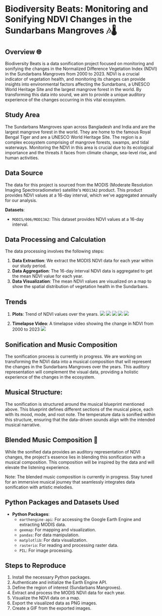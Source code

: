 # Biodiversity Beats: Monitoring and Sonifying NDVI Changes in the Sundarbans Mangroves 🎶🌡️

## Overview 🌐

Biodiversity Beats is a data sonification project focused on monitoring and sonifying the changes in the Normalized Difference Vegetation Index (NDVI) in the Sundarbans Mangroves from 2000 to 2023. NDVI is a crucial indicator of vegetation health, and monitoring its changes can provide insights into environmental factors affecting the Sundarbans, a UNESCO World Heritage Site and the largest mangrove forest in the world. By transforming this data into sound, we aim to provide a unique auditory experience of the changes occurring in this vital ecosystem.

## Study Area

The Sundarbans Mangroves span across Bangladesh and India and are the largest mangrove forest in the world. They are home to the famous Royal Bengal Tiger and are a UNESCO World Heritage Site. The region is a complex ecosystem comprising of mangrove forests, swamps, and tidal waterways. Monitoring the NDVI in this area is crucial due to its ecological importance and the threats it faces from climate change, sea-level rise, and human activities.

## Data Source

The data for this project is sourced from the MODIS (Moderate Resolution Imaging Spectroradiometer) satellite's `MOD13A2` product. This product provides NDVI values at a 16-day interval, which we've aggregated annually for our analysis.

**Datasets**:
  - `MODIS/006/MOD13A2`: This dataset provides NDVI values at a 16-day interval.


## Data Processing and Calculation

The data processing involves the following steps:

1. **Data Extraction**: We extract the MODIS NDVI data for each year within our study period.
2. **Data Aggregation**: The 16-day interval NDVI data is aggregated to get the mean NDVI value for each year.
3. **Data Visualization**: The mean NDVI values are visualized on a map to show the spatial distribution of vegetation health in the Sundarbans.

## Trends

1. **Plots**: Trend of NDVI values over the years.
    ![](https://github.com/SamMajumder/Data_Viz_Ecology_Sonification_Projects/blob/main/Biodiversity_Beats/NDVI_2000.png)
    ![](https://github.com/SamMajumder/Data_Viz_Ecology_Sonification_Projects/blob/main/Biodiversity_Beats/NDVI_2005.png)
    ![](https://github.com/SamMajumder/Data_Viz_Ecology_Sonification_Projects/blob/main/Biodiversity_Beats/NDVI_2010.png)
    ![](https://github.com/SamMajumder/Data_Viz_Ecology_Sonification_Projects/blob/main/Biodiversity_Beats/NDVI_2015.png)
    ![](https://github.com/SamMajumder/Data_Viz_Ecology_Sonification_Projects/blob/main/Biodiversity_Beats/NDVI_2023.png)
   
   

3. **Timelapse Video**:
   A timelapse video showing the change in NDVI from 2000 to 2023 
   ![](https://github.com/SamMajumder/Data_Viz_Ecology_Sonification_Projects/blob/main/Sundarban_Biodiversity_beats.gif)

## Sonification and Music Composition

The sonification process is currently in progress. We are working on transforming the NDVI data into a musical composition that will represent the changes in the Sundarbans Mangroves over the years. This auditory representation will complement the visual data, providing a holistic experience of the changes in the ecosystem. 

## Musical Structure: 
The sonification is structured around the musical blueprint mentioned above. This blueprint defines different sections of the musical piece, each with its mood, mode, and root note. The temperature data is sonified within this structure, ensuring that the data-driven sounds align with the intended musical narrative.

## Blended Music Composition 🎼
While the sonified data provides an auditory representation of NDVI changes, the project's essence lies in blending this sonification with a musical composition. This composition will be inspired by the data and will elevate the listening experience.

Note: The blended music composition is currently in progress. Stay tuned for an immersive musical journey that seamlessly integrates data sonification with artistic melodies.   

## Python Packages and Datasets Used

- **Python Packages**: 
  - `earthengine-api`: For accessing the Google Earth Engine and extracting MODIS data.
  - `geemap`: For mapping and visualization.
  - `pandas`: For data manipulation.
  - `matplotlib`: For data visualization.
  - `rasterio`: For reading and processing raster data.
  - `PIL`: For image processing.
  

## Steps to Reproduce

1. Install the necessary Python packages.
2. Authenticate and initialize the Earth Engine API.
3. Define the region of interest (Sundarbans Mangroves).
4. Extract and process the MODIS NDVI data for each year.
5. Visualize the NDVI data on a map.
6. Export the visualized data as PNG images.
7. Create a GIF from the exported images.
